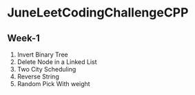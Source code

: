 # JuneLeetCodingChallengeCPP

## Week-1
1. Invert Binary Tree
2. Delete Node in a Linked List
3. Two City Scheduling
4. Reverse String
5. Random Pick With weight
